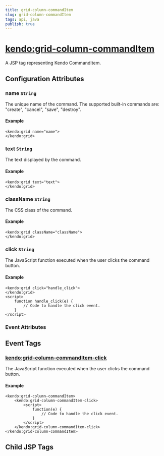 ```yaml
---
title: grid-column-commandItem
slug: grid-column-commandItem
tags: api, java
publish: true
---
```


# <kendo:grid-column-commandItem>
A JSP tag representing Kendo CommandItem.

## Configuration Attributes


### name `String`

The unique name of the command. The supported built-in commands are: "create", "cancel", "save", "destroy".

#### Example
    <kendo:grid name="name">
    </kendo:grid>



### text `String`

The text displayed by the command.

#### Example
    <kendo:grid text="text">
    </kendo:grid>



### className `String`

The CSS class of the command.

#### Example
    <kendo:grid className="className">
    </kendo:grid>



### click `String`

The JavaScript function executed when the user clicks the command button.

#### Example
    <kendo:grid click="handle_click">
    </kendo:grid>
    <script>
        function handle_click(e) {
            // Code to handle the click event.
        }
    </script>



### Event Attributes

## Event Tags


### <kendo:grid-column-commandItem-click>

The JavaScript function executed when the user clicks the command button.

#### Example
    <kendo:grid-column-commandItem>
        <kendo:grid-column-commandItem-click>
            <script>
                function(e) {
                    // Code to handle the click event.
                }
            </script>
        </kendo:grid-column-commandItem-click>
    </kendo:grid-column-commandItem>

 

## Child JSP Tags
 
